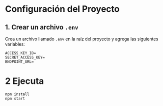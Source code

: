 # Configuración del Proyecto

## 1. Crear un archivo `.env`
Crea un archivo llamado `.env` en la raíz del proyecto y agrega las siguientes variables:
```
ACCESS_KEY_ID=
SECRET_ACCESS_KEY=
ENDPOINT_URL=
```

# 2 Ejecuta
```
npm install
npm start
```
